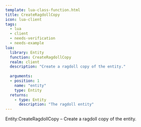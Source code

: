 ```yaml
---
template: lua-class-function.html
title: CreateRagdollCopy
icon: lua-client
tags:
  - lua
  - client
  - needs-verification
  - needs-example
lua:
  library: Entity
  function: CreateRagdollCopy
  realm: client
  description: "Create a ragdoll copy of the entity."
  
  arguments:
  - position: 1
    name: "entity"
    type: Entity
  returns:
    - type: Entity
      description: "The ragdoll entity"
---
```


<div class="lua__search__keywords">
Entity:CreateRagdollCopy &#x2013; Create a ragdoll copy of the entity.
</div>
